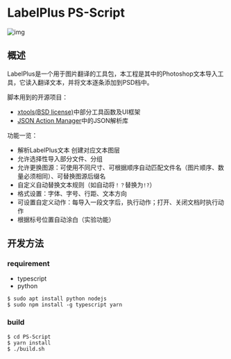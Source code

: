 # LabelPlus PS-Script

![img](pic.jpg)

## 概述

LabelPlus是一个用于图片翻译的工具包，本工程是其中的Photoshop文本导入工具，它读入翻译文本，并将文本逐条添加到PSD档中。

脚本用到的开源项目：
* [xtools(BSD license)](http://ps-scripts.sourceforge.net/xtools.html)中部分工具函数及UI框架
* [JSON Action Manager](http://www.tonton-pixel.com/json-photoshop-scripting/json-action-manager/index.html)中的JSON解析库

功能一览：

* 解析LabelPlus文本 创建对应文本图层
* 允许选择性导入部分文件、分组
* 允许更换图源：可使用不同尺寸、可根据顺序自动匹配文件名（图片顺序、数量必须相同）、可替换图源后缀名
* 自定义自动替换文本规则（如自动将`！？`替换为`!?`）
* 格式设置：字体、字号、行距、文本方向
* 可设置自定义动作：每导入一段文字后，执行动作；打开、关闭文档时执行动作
* 根据标号位置自动涂白（实验功能）

## 开发方法

### requirement
* typescript
* python

```
$ sudo apt install python nodejs
$ sudo npm install -g typescript yarn
```

### build

```
$ cd PS-Script
$ yarn install
$ ./build.sh
```

